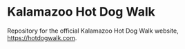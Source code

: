 # Kalamazoo Hot Dog Walk

Repository for the official Kalamazoo Hot Dog Walk website,
https://hotdogwalk.com.
